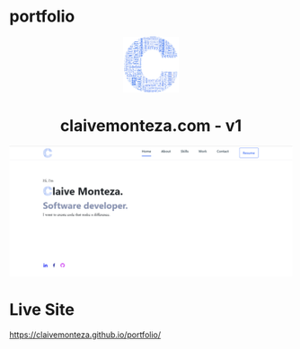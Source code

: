 # portfolio

<div align="center">
  <img alt="Logo" src="https://github.com/claivemonteza/portfolio/blob/main/assets/img/logo-c.png" width="100" />
</div>   
<h1 align="center">
  claivemonteza.com - v1
</h1>
<div align="center">
  <img alt="image" src="https://github.com/claivemonteza/portfolio/blob/main/assets/img/portfolio.png">
</div>

# Live Site
https://claivemonteza.github.io/portfolio/
